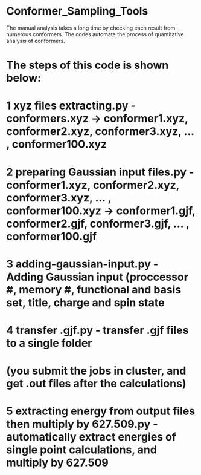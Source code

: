 # Conformer_Sampling_Tools
The manual analysis takes a long time by checking each result from numerous conformers. The codes automate the process of quantitative analysis of conformers. 

# The steps of this code is shown below:
# 1 xyz files extracting.py - conformers.xyz -> conformer1.xyz, conformer2.xyz, conformer3.xyz, ... , conformer100.xyz
# 2 preparing Gaussian input files.py - conformer1.xyz, conformer2.xyz, conformer3.xyz, ... , conformer100.xyz -> conformer1.gjf, conformer2.gjf, conformer3.gjf, ... , conformer100.gjf
# 3 adding-gaussian-input.py - Adding Gaussian input (proccessor #, memory #, functional and basis set, title, charge and spin state
# 4 transfer .gjf.py  - transfer .gjf files to a single folder
#  (you submit the jobs in cluster, and get .out files after the calculations)
# 5 extracting energy from output files then multiply by 627.509.py - automatically extract energies of single point calculations, and multiply by 627.509
